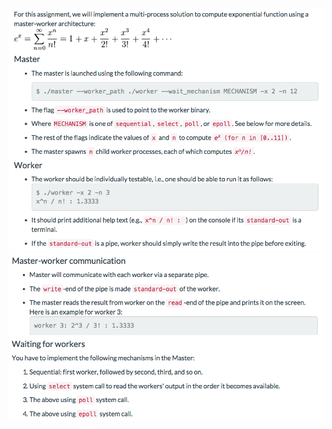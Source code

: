 <img src="https://github.com/kz4/Computer-Systems/blob/master/multi_process_computation/hw2-1.png"/>
<img src="https://github.com/kz4/Computer-Systems/blob/master/multi_process_computation/hw2-2.png"/>
